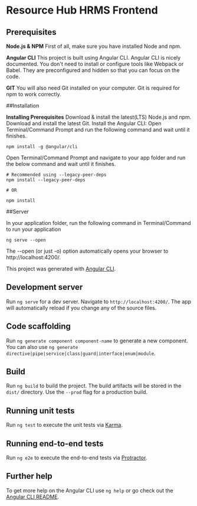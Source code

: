 # Resource Hub HRMS Frontend

## Prerequisites

**Node.js & NPM**
First of all, make sure you have installed Node and npm.

**Angular CLI**
This project is built using Angular CLI. Angular CLI is nicely documented. You don't need to install or configure tools like Webpack or Babel. They are preconfigured and hidden so that you can focus on the code.

**GIT**
 You will also need Git installed on your computer. Git is required for npm to work correctly.
 
 ##Installation
 
**Installing Prerequisites**
Download & install the latest(LTS) Node.js and npm.
Download and install the latest Git.
Install the Angular CLI: Open Terminal/Command Prompt and run the following command and wait until it finishes.

```
npm install -g @angular/cli
```

Open Terminal/Command Prompt and navigate to your app folder and run the below command and wait until it finishes.

```
# Recommended using --legacy-peer-deps
npm install --legacy-peer-deps

# OR

npm install

```

##Server

In your application folder, run the following command in Terminal/Command to run your application

```
ng serve --open
```
The --open (or just -o) option automatically opens your browser to http://localhost:4200/.


This project was generated with [Angular CLI](https://github.com/angular/angular-cli).

## Development server

Run `ng serve` for a dev server. Navigate to `http://localhost:4200/`. The app will automatically reload if you change any of the source files.

## Code scaffolding

Run `ng generate component component-name` to generate a new component. You can also use `ng generate directive|pipe|service|class|guard|interface|enum|module`.

## Build

Run `ng build` to build the project. The build artifacts will be stored in the `dist/` directory. Use the `--prod` flag for a production build.

## Running unit tests

Run `ng test` to execute the unit tests via [Karma](https://karma-runner.github.io).

## Running end-to-end tests

Run `ng e2e` to execute the end-to-end tests via [Protractor](http://www.protractortest.org/).

## Further help

To get more help on the Angular CLI use `ng help` or go check out the [Angular CLI README](https://github.com/angular/angular-cli/blob/master/README.md).
